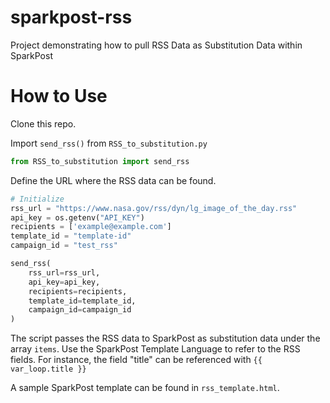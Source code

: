 # sparkpost-rss
Project demonstrating how to pull RSS Data as Substitution Data within SparkPost

# How to Use

Clone this repo.

Import `send_rss()` from `RSS_to_substitution.py`

```python
from RSS_to_substitution import send_rss
```

Define the URL where the RSS data can be found.

```python
# Initialize
rss_url = "https://www.nasa.gov/rss/dyn/lg_image_of_the_day.rss"
api_key = os.getenv("API_KEY")
recipients = ['example@example.com']
template_id = "template-id"
campaign_id = "test_rss"

send_rss(
    rss_url=rss_url,
    api_key=api_key,
    recipients=recipients,
    template_id=template_id,
    campaign_id=campaign_id
)
```

The script passes the RSS data to SparkPost as substitution data under the array `items`.   Use the SparkPost Template Language to refer to the RSS fields.  For instance, the field "title" can be referenced with `{{ var_loop.title }}`

A sample SparkPost template can be found in `rss_template.html`.
